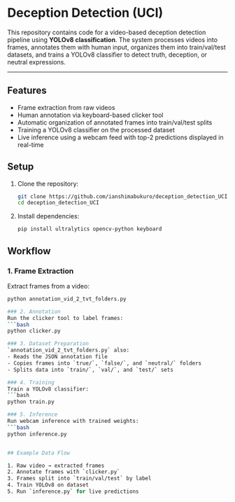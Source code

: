 # Deception Detection (UCI)

This repository contains code for a video-based deception detection pipeline using **YOLOv8 classification**. The system processes videos into frames, annotates them with human input, organizes them into train/val/test datasets, and trains a YOLOv8 classifier to detect truth, deception, or neutral expressions.  

---

## Features

- Frame extraction from raw videos  
- Human annotation via keyboard-based clicker tool  
- Automatic organization of annotated frames into train/val/test splits  
- Training a YOLOv8 classifier on the processed dataset  
- Live inference using a webcam feed with top-2 predictions displayed in real-time  

## Setup

1. Clone the repository:
   ```bash
   git clone https://github.com/ianshimabukuro/deception_detection_UCI.git
   cd deception_detection_UCI
2. Install dependencies:
   ```bash
   pip install ultralytics opencv-python keyboard
## Workflow
### 1. Frame Extraction
Extract frames from a video:
```bash
python annotation_vid_2_tvt_folders.py

### 2. Annotation
Run the clicker tool to label frames:
```bash
python clicker.py

### 3. Dataset Preparation
`annotation_vid_2_tvt_folders.py` also:  
- Reads the JSON annotation file  
- Copies frames into `true/`, `false/`, and `neutral/` folders  
- Splits data into `train/`, `val/`, and `test/` sets

### 4. Training
Train a YOLOv8 classifier:
```bash
python train.py

### 5. Inference
Run webcam inference with trained weights:
```bash
python inference.py


## Example Data Flow

1. Raw video → extracted frames  
2. Annotate frames with `clicker.py`  
3. Frames split into `train/val/test` by label  
4. Train YOLOv8 on dataset  
5. Run `inference.py` for live predictions  
